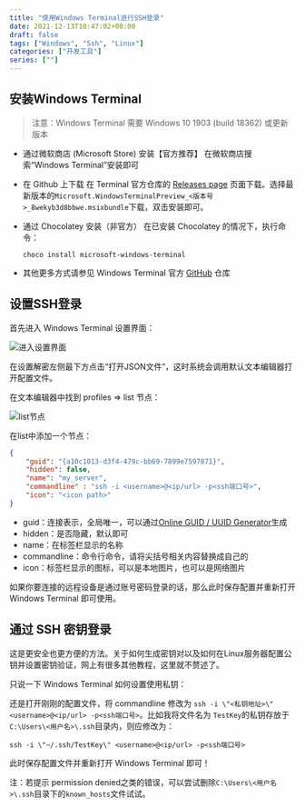 ```yaml
---
title: "使用Windows Terminal进行SSH登录"
date: 2021-12-13T10:47:02+08:00
draft: false
tags: ["Windows", "Ssh", "Linux"]
categories: ["开发工具"]
series: [""]
---
```


## 安装Windows Terminal

> 注意：Windows Terminal 需要 Windows 10 1903 (build 18362) 或更新版本

- 通过微软商店 (Microsoft Store) 安装【官方推荐】
  在微软商店搜索“Windows Terminal”安装即可

- 在 Github 上下载
  在 Terminal 官方仓库的 [Releases page](https://github.com/microsoft/terminal/releases) 页面下载。选择最新版本的`Microsoft.WindowsTerminalPreview_<版本号>_8wekyb3d8bbwe.msixbundle`下载，双击安装即可。

- 通过 Chocolatey 安装（非官方）
  在已安装 Chocolatey 的情况下，执行命令：

  ```
  choco install microsoft-windows-terminal
  ```

- 其他更多方式请参见 Windows Terminal 官方 [GitHub](https://github.com/microsoft/terminal) 仓库



## 设置SSH登录

首先进入 Windows Terminal 设置界面：

![进入设置界面](https://vip2.loli.io/2021/12/13/oVl7ZJH5rCpnTjx.png)

在设置解密左侧最下方点击“打开JSON文件”，这时系统会调用默认文本编辑器打开配置文件。

在文本编辑器中找到 profiles => list 节点：

![list节点](https://vip2.loli.io/2021/12/13/hS4aDUZqBAPd8Ht.png)

在list中添加一个节点：

```json
{
	"guid": "{a10c1013-d3f4-479c-bb69-7899e7597871}",
	"hidden": false,
	"name": "my_server",
	"commandline" : "ssh -i <username>@<ip/url> -p<ssh端口号>",
	"icon": "<icon path>"
}
```

- guid：连接表示，全局唯一，可以通过[Online GUID / UUID Generator](https://www.guidgenerator.com/online-guid-generator.aspx)生成
- hidden：是否隐藏，默认即可
- name：在标签栏显示的名称
- commandline：命令行命令，请将尖括号相关内容替换成自己的
- icon：标签栏显示的图标，可以是本地图片，也可以是网络图片

如果你要连接的远程设备是通过账号密码登录的话，那么此时保存配置并重新打开 Windows Terminal 即可使用。



## 通过 SSH 密钥登录

这是更安全也更方便的方法。关于如何生成密钥对以及如何在Linux服务器配置公钥并设置密钥验证，网上有很多其他教程，这里就不赘述了。

只说一下 Windows Terminal 如何设置使用私钥：

还是打开刚刚的配置文件，将 commandline 修改为 `ssh -i \"<私钥地址>\" <username>@<ip/url> -p<ssh端口号>`。比如我将文件名为 `TestKey`的私钥存放于 `C:\Users\<用户名>\.ssh`目录内，则应修改为：

```
ssh -i \"~/.ssh/TestKey\" <username>@<ip/url> -p<ssh端口号>
```

此时保存配置文件并重新打开 Windows Terminal 即可！

注：若提示 permission denied之类的错误，可以尝试删除`C:\Users\<用户名>\.ssh`目录下的`known_hosts`文件试试。